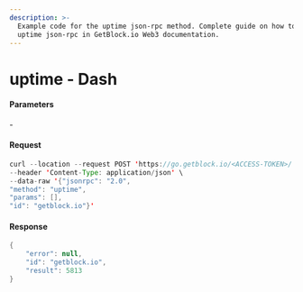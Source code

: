 ```yaml
---
description: >-
  Example code for the uptime json-rpc method. Сomplete guide on how to use
  uptime json-rpc in GetBlock.io Web3 documentation.
---
```


# uptime - Dash

#### Parameters

\-

#### Request

```java
curl --location --request POST 'https://go.getblock.io/<ACCESS-TOKEN>/' \
--header 'Content-Type: application/json' \
--data-raw '{"jsonrpc": "2.0",
"method": "uptime",
"params": [],
"id": "getblock.io"}'
```

#### Response

```java
{
    "error": null,
    "id": "getblock.io",
    "result": 5813
}
```
